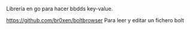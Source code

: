 Librería en go para hacer bbdds key-value.

https://github.com/br0xen/boltbrowser
Para leer y editar un fichero bolt
